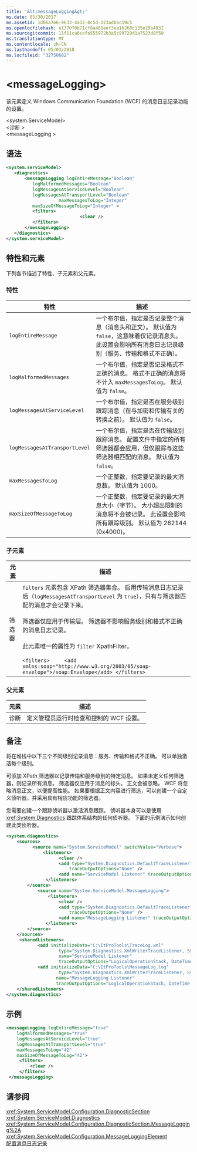 ```yaml
---
title: '&lt;messageLogging&gt;'
ms.date: 03/30/2017
ms.assetid: 1d06a7e6-9633-4a12-8c5d-123adbbc19c5
ms.openlocfilehash: e137070b71cf8a481eef3ea16260c135e29b4932
ms.sourcegitcommit: 11f11ca6cefe555972b3a5c99729d1a7523d8f50
ms.translationtype: MT
ms.contentlocale: zh-CN
ms.lasthandoff: 05/03/2018
ms.locfileid: "32750682"
---
```

# <a name="ltmessagelogginggt"></a>&lt;messageLogging&gt;
该元素定义 Windows Communication Foundation (WCF) 的消息日志记录功能的设置。  
  
 \<system.ServiceModel>  
\<诊断 >  
\<messageLogging >  
  
## <a name="syntax"></a>语法  
  
```xml  
<system.serviceModel>  
   <diagnostics>  
       <messageLogging logEntireMessage="Boolean"  
          logMalformedMessages="Boolean"  
          logMessagesAtServiceLevel="Boolean"  
          logMessagesAtTransportLevel="Boolean"  
                    maxMessagesToLog="Integer"  
          maxSizeOfMessageToLog="Integer" >  
          <filters>  
                            <clear />  
          </filters>  
       </messageLogging>  
   </diagnostics>  
</system.serviceModel>  
```  
  
## <a name="attributes-and-elements"></a>特性和元素  
 下列各节描述了特性、子元素和父元素。  
  
### <a name="attributes"></a>特性  
  
|特性|描述|  
|---------------|-----------------|  
|`logEntireMessage`|一个布尔值，指定是否记录整个消息（消息头和正文）。 默认值为 `false`，这意味着仅记录消息头。 此设置会影响所有消息日志记录级别（服务、传输和格式不正确）。|  
|`logMalformedMessages`|一个布尔值，指定是否记录格式不正确的消息。 格式不正确的消息将不计入 `maxMessagesToLog`。 默认值为 `false`。|  
|`logMessagesAtServiceLevel`|一个布尔值，指定是否在服务级别跟踪消息（在与加密和传输有关的转换之前）。 默认值为 `false`。|  
|`logMessagesAtTransportLevel`|一个布尔值，指定是否在传输级别跟踪消息。 配置文件中指定的所有筛选器都会应用，但仅跟踪与这些筛选器相匹配的消息。 默认值为 `false`。|  
|`maxMessagesToLog`|一个正整数，指定要记录的最大消息数。 默认值为 1000。|  
|`maxSizeOfMessageToLog`|一个正整数，指定要记录的最大消息大小（字节）。 大小超出限制的消息将不会被记录。 此设置会影响所有跟踪级别。 默认值为 262144 (0x4000)。|  
  
### <a name="child-elements"></a>子元素  
  
|元素|描述|  
|-------------|-----------------|  
|筛选器|`filters` 元素包含 XPath 筛选器集合。 启用传输消息日志记录后（`logMessagesAtTransportLevel` 为 `true`），只有与筛选器匹配的消息才会记录下来。<br /><br /> 筛选器仅应用于传输层。 筛选器不影响服务级别和格式不正确的消息日志记录。<br /><br /> 此元素唯一的属性为 `filter` XpathFilter。<br /><br /> `<filters>     <add xmlns:soap="http://www.w3.org/2003/05/soap-envelope">/soap:Envelope</add> </filters>`|  
  
### <a name="parent-elements"></a>父元素  
  
|元素|描述|  
|-------------|-----------------|  
|诊断|定义管理员运行时检查和控制的 WCF 设置。|  
  
## <a name="remarks"></a>备注  
 将在堆栈中以下三个不同级别记录消息：服务、传输和格式不正确。 可以单独激活每个级别。  
  
 可添加 XPath 筛选器以记录传输和服务级别的特定消息。 如果未定义任何筛选器，则记录所有消息。 筛选器仅应用于消息的标头。 正文会被忽略。 WCF 将忽略消息正文，以便提高性能。 如果要根据正文内容进行筛选，可以创建一个自定义侦听器，并采用具有相应功能的筛选器。  
  
 您需要创建一个跟踪侦听器以激活消息跟踪。 侦听器本身可以是使用 <xref:System.Diagnostics> 跟踪体系结构的任何侦听器。 下面的示例演示如何创建此类侦听器。  
  
```xml  
<system.diagnostics>  
    <sources>  
          <source name="System.ServiceModel" switchValue="Verbose">  
              <listeners>  
                    <clear />  
                    <add type="System.Diagnostics.DefaultTraceListener" name="Default"  
                        traceOutputOptions="None" />  
                    <add name="ServiceModel Listener" traceOutputOptions="None" />  
               </listeners>  
        </source>  
            <source name="System.ServiceModel.MessageLogging">  
                <listeners>  
                    <clear />  
                    <add type="System.Diagnostics.DefaultTraceListener" name="Default"  
                        traceOutputOptions="None" />  
                    <add name="MessageLogging Listener" traceOutputOptions="None"/>  
               </listeners>  
        </source>  
    </sources>  
     <sharedListeners>  
            <add initializeData="C:\ItProTools\TraceLog.xml"  
                    type="System.Diagnostics.XmlWriterTraceListener, System, Version=2.0.0.0, Culture=neutral, PublicKeyToken=b77a5c561934e089"  
                    name="ServiceModel Listener"  
                    traceOutputOptions="LogicalOperationStack, DateTime, Timestamp, ProcessId, ThreadId, Callstack" />  
            <add initializeData="C:\ItProTools\MessageLog.log"  
                    type="System.Diagnostics.XmlWriterTraceListener, System, Version=2.0.0.0, Culture=neutral, PublicKeyToken=b77a5c561934e089"  
                   name="MessageLogging Listener"  
                   traceOutputOptions="LogicalOperationStack, DateTime, Timestamp, ProcessId, ThreadId, Callstack" />  
    </sharedListeners>  
</system.diagnostics>  
```  
  
## <a name="example"></a>示例  
  
```xml  
<messageLogging logEntireMessage="true"  
    logMalformedMessages="true"  
    logMessagesAtServiceLevel="true"  
    logMessagesAtTransportLevel="true"  
    maxMessagesToLog="42"  
    maxSizeOfMessageToLog="42">  
     <filters>  
         <clear />  
     </filters>  
 </messageLogging>  
```  
  
## <a name="see-also"></a>请参阅  
 <xref:System.ServiceModel.Configuration.DiagnosticSection>  
 <xref:System.ServiceModel.Diagnostics>  
 <xref:System.ServiceModel.Configuration.DiagnosticSection.MessageLogging%2A>  
 <xref:System.ServiceModel.Configuration.MessageLoggingElement>  
 [配置消息日志记录](../../../../../docs/framework/wcf/diagnostics/configuring-message-logging.md)
